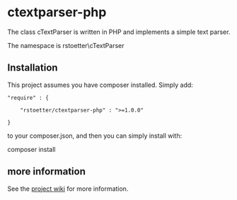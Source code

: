 # ctextparser-php

The class cTextParser is written in PHP and implements a simple text parser. 

The namespace is rstoetter\\cTextParser

## Installation

This project assumes you have composer installed. Simply add:

    "require" : {

        "rstoetter/ctextparser-php" : ">=1.0.0"

    }

to your composer.json, and then you can simply install with:

composer install

## more information

See the [project wiki](https://github.com/rstoetter/ctextparser-php/wiki) for more information.


